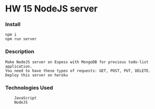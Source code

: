 # HW 15 NodeJS server 

### Install

    npm i 
    npm run server   

### Description

    Make NodeJS server on Expess with MongoDB for previous todo-list application. 
    You need to have these types of requests: GET, POST, PUT, DELETE﻿. 
    Deploy this server on heroku

### Technologies Used

        JavaScript
        NodeJS
        

